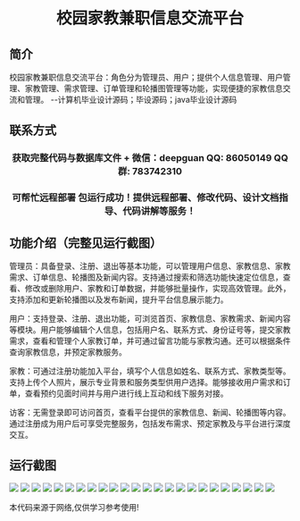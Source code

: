 <p><h1 align="center">校园家教兼职信息交流平台</h1></p>

## 简介
校园家教兼职信息交流平台：角色分为管理员、用户；提供个人信息管理、用户管理、家教管理、需求管理、订单管理和轮播图管理等功能，实现便捷的家教信息交流和管理。    --计算机毕业设计源码；毕设源码；java毕业设计源码


## 联系方式
<p><h3 align="center">获取完整代码与数据库文件 + 微信：deepguan QQ: 86050149 QQ群: 783742310</h3></p>
<p><h3 align="center">可帮忙远程部署 包运行成功！提供远程部署、修改代码、设计文档指导、代码讲解等服务！</h3></p>

## 功能介绍（完整见运行截图）
管理员：具备登录、注册、退出等基本功能，可以管理用户信息、家教信息、家教需求、订单信息、轮播图及新闻内容。支持通过搜索和筛选功能快速定位信息，查看、修改或删除用户、家教和订单数据，并能够批量操作，实现高效管理。此外，支持添加和更新轮播图以及发布新闻，提升平台信息展示能力。

用户：支持登录、注册、退出功能，可浏览首页、家教信息、家教需求、新闻内容等模块。用户能够编辑个人信息，包括用户名、联系方式、身份证号等，提交家教需求，查看和管理个人家教订单，并可通过留言功能与家教沟通。还可以根据条件查询家教信息，并预定家教服务。

家教：可通过注册功能加入平台，填写个人信息如姓名、联系方式、家教类型等。支持上传个人照片，展示专业背景和服务类型供用户选择。能够接收用户需求和订单，查看预约见面时间并与用户进行线上互动和线下服务对接。

访客：无需登录即可访问首页，查看平台提供的家教信息、新闻、轮播图等内容。通过注册成为用户后可享受完整服务，包括发布需求、预定家教及与平台进行深度交互。


## 运行截图
![](img/001.jpg)
![](img/002.jpg)
![](img/003.jpg)
![](img/004.jpg)
![](img/005.jpg)
![](img/006.jpg)
![](img/007.jpg)
![](img/008.jpg)
![](img/009.jpg)
![](img/010.jpg)
![](img/011.jpg)
![](img/012.jpg)
![](img/013.jpg)
![](img/014.jpg)
![](img/015.jpg)
![](img/016.jpg)
![](img/017.jpg)
![](img/018.jpg)
![](img/019.jpg)
![](img/020.jpg)
![](img/021.jpg)
![](img/022.jpg)
![](img/023.jpg)
![](img/024.jpg)

<p>本代码来源于网络,仅供学习参考使用!</p>
